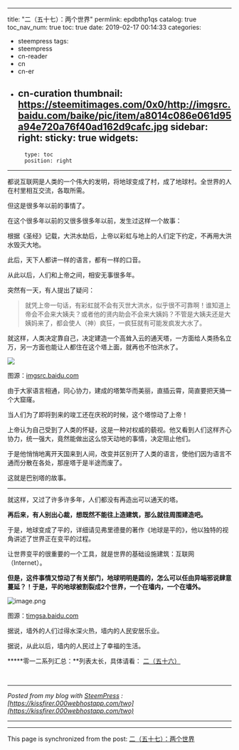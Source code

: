 
---
title: "二（五十七）：两个世界"
permlink: epdbthp1qs
catalog: true
toc_nav_num: true
toc: true
date: 2019-02-17 00:14:33
categories:
- steempress
tags:
- steempress
- cn-reader
- cn
- cn-er
- cn-curation
thumbnail: https://steemitimages.com/0x0/http://imgsrc.baidu.com/baike/pic/item/a8014c086e061d95a94e720a76f40ad162d9cafc.jpg
sidebar:
    right:
        sticky: true
widgets:
    -
        type: toc
        position: right
---


都说互联网是人类的一个伟大的发明，将地球变成了村，成了地球村。全世界的人在村里相互交流，各取所需。

但这是很多年以前的事情了。

在这个很多年以前的又很多很多年以前，发生过这样一个故事：

根据《圣经》记载，大洪水劫后，上帝以彩虹与地上的人们定下约定，不再用大洪水毁灭大地。

此后，天下人都讲一样的语言，都有一样的口音。

从此以后，人们和上帝之间，相安无事很多年。

突然有一天，有人提出了疑问：

> 就凭上帝一句话，有彩虹就不会有灭世大洪水，似乎很不可靠啊！谁知道上帝会不会来大姨夫？或者他的贤内助会不会来大姨妈？不管是大姨夫还是大姨妈来了，都会使人（神）疯狂，一疯狂就有可能发疯发大水了。

就这样，人类决定靠自己，决定建造一个高耸入云的通天塔，一方面给人类扬名立万，另一方面也能让人都住在这个塔上面，就再也不怕洪水了。

![](https://steemitimages.com/0x0/http://imgsrc.baidu.com/baike/pic/item/a8014c086e061d95a94e720a76f40ad162d9cafc.jpg)

图源：[imgsrc.baidu.com](http://imgsrc.baidu.com/baike/pic/item/a8014c086e061d95a94e720a76f40ad162d9cafc.jpg)

由于大家语言相通，同心协力，建成的塔繁华而美丽，直插云霄，简直要把天捅一个大窟窿。

当人们为了即将到来的竣工还在庆祝的时候，这个塔惊动了上帝！

上帝认为自己受到了人类的怀疑，这是一种对权威的藐视。他又看到人们这样齐心协力，统一强大，竟然能做出这么惊天动地的事情，决定阻止他们。

于是他悄悄地离开天国来到人间，改变并区别开了人类的语言，使他们因为语言不通而分散在各处，那座塔于是半途而废了。

这就是巴别塔的故事。

---

就这样，又过了许多许多年，人们都没有再造出可以通天的塔。

**再后来，有人别出心裁，想既然不能往上造建筑，那么就往周围建造吧。**

于是，地球变成了平的，详细请见弗里德曼的著作《地球是平的》，他以独特的视角讲述了世界正在变平的过程。

让世界变平的很重要的一个工具，就是世界的基础设施建筑：互联网（Internet）。

**但是，这件事情又惊动了有关部门，地球明明是圆的，怎么可以任由异端邪说肆意蔓延？！于是，平的地球被割裂成2个世界，一个在墙内，一个在墙外。**

![image.png](https://ipfs.busy.org/ipfs/QmZ5S66UwNr8GzJa7FnxpGqrfnF8ykKbzWsSZWBiNJ6rKz)


图源：[timgsa.baidu.com](https://timgsa.baidu.com/timg?image&quality=80&size=b9999_10000&sec=1550053987673&di=6b0306af1c7996785858ef1d7963f9b8&imgtype=0&src=http://img.deyi.net/forum/201309/04/133103ecp0xpcmantxcqcm.jpg)

据说，墙外的人们过得水深火热，墙内的人民安居乐业。

据说，从此以后，墙内的人民过上了幸福的生活。

*****零一二系列汇总：**列表太长，具体请看：
[二（五十六）]([https://busy.org/@softmetal/icduetj58u](https://busy.org/@softmetal/icduetj58u))

  

---

_Posted from my blog with [SteemPress](https://wordpress.org/plugins/steempress/) : [https://kissfirer.000webhostapp.com/two](https://kissfirer.000webhostapp.com/two)_

---

- - -

This page is synchronized from the post: [二（五十七）：两个世界](https://steemit.com/@julian2013/epdbthp1qs)

